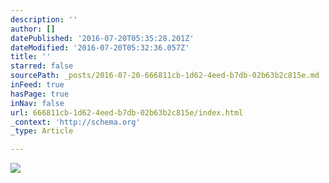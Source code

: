 ```yaml
---
description: ''
author: []
datePublished: '2016-07-20T05:35:28.201Z'
dateModified: '2016-07-20T05:32:36.057Z'
title: ''
starred: false
sourcePath: _posts/2016-07-20-666811cb-1d62-4eed-b7db-02b63b2c815e.md
inFeed: true
hasPage: true
inNav: false
url: 666811cb-1d62-4eed-b7db-02b63b2c815e/index.html
_context: 'http://schema.org'
_type: Article

---
```

![](https://the-grid-user-content.s3-us-west-2.amazonaws.com/11df4466-9f23-411c-8b6b-d98f3bf2cdde.jpg)